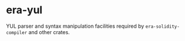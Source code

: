 # era-yul

YUL parser and syntax manipulation facilities required by
`era-solidity-compiler` and other crates.
